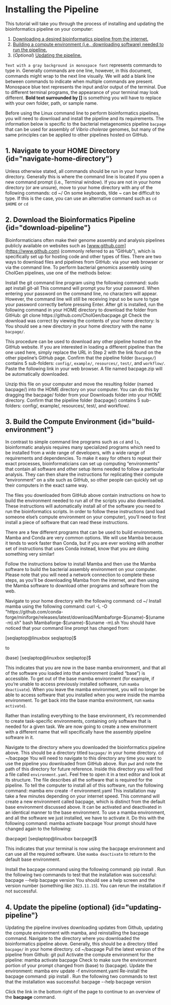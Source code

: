 # Installing the Pipeline 

This tutorial will take you through the process of installing and updating the bioinformatics pipeline on your computer:
1. [Downloading a desired bioinformatics pipeline from the internet.](#download-pipeline "Skip to `Download the Bioinformatics Pipeline`")
2. [Building a compute environment (i.e., downloading software) needed to run the pipeline.](#build-environment "Skip to `Build the Compute Environment`" )
3. (*Optional*) [Updating the pipeline.](#updating-pipeline "Skip to `Update the pipeline`")

<procedure title="Important notes for following this tutorial" type="choices">
    <step>
        <code>Text with a gray background in monospace font</code> represents commands to type in. Generally commands 
        are one line, however, in this document, commands might wrap to the next line visually. We will add a blank line
        between commands to indicate when multiple commands are present.
    </step>
    <step>
        <path><format color="CornflowerBlue">Monospace blue text</format></path> represents the 
        input and/or output of the terminal. Due to different terminal programs, the appearance of your terminal may 
        look different. 
    </step>
    <step>
        <b>Bold text surrounded by []</b> is something you will have to replace with your own folder, path, or sample 
        name.
    </step>
</procedure>

Before using the Linux command line to perform bioinformatics pipelines, you will need to download and install the 
pipeline and its requirements. 
The information below is specific to the bacterial metagenomics pipeline `bacpage` that can be used for assembly of 
*Vibrio cholerae* genomes, but many of the same principles can be applied to other pipelines hosted on GitHub.

## 1. Navigate to your HOME Directory {id="navigate-home-directory"}
Unless otherwise stated, all commands should be run in your home directory. Generally this is where the command line is 
located if you open a new command prompt (i.e., Terminal window).
<procedure type="steps">
    <step>
        If you are not in your home directory (or are unsure), move to your home directory with any of the following 
        commands:
        <code-block lang="bash">cd ~/</code-block>
        <tip>On some keyboards, tilde <shortcut>~</shortcut> can be difficult to type. If this is the case, you can use 
        an alternative command such as <code lang="bash">cd $HOME</code> or <code lang="bash">cd</code></tip>
    </step>
</procedure>

## 2. Download the Bioinformatics Pipeline {id="download-pipeline"}
Bioinformaticians often make their genome assembly and analysis pipelines publicly available on websites such as 
[www.github.com](https://www.github.com) (commonly referred to as “GitHub”), which is specifically set up for hosting 
code and other types of files. There are two ways to download files and pipelines from GitHub: via your web browser or 
via the command line. To perform bacterial genomics assembly using CholGen pipelines, use one of the methods below:

<tabs>
    <tab title="Command line">
        <procedure type="steps">
            <step>
                Install the git command line program using the following command:
                <code-block lang="bash">sudo apt install git-all</code-block>
                <note>
                    This command will prompt you for your password. When entering your password on the command line, no 
                    characters will appear. However, the command line will still be receiving input so be sure to type 
                    your password correctly before pressing <shortcut>Enter</shortcut>.
                </note>
            </step>
            <step >
                After git is installed, run the following command in your HOME directory to download the folder from 
                GitHub:
                <code-block lang="bash" id="repo-url">git clone https://github.com/CholGen/bacpage.git</code-block>
            </step>
            <step>
                Check the download was correct by viewing the contents of your home directory:
                <code-block lang="bash" >ls</code-block>
                You should see a new directory in your home directory with the name <code>bacpage/</code>.
                <p/>This procedure can be used to download any other pipeline hosted on the GitHub website. If you are 
                interested in loading a different pipeline than the one used here, simply replace the URL in Step 2 with
                the link found on the other pipeline’s GitHub page.
            </step>
            <step>
                Confirm that the pipeline folder (<code>bacpage/</code>) contains 5 sub-folders: 
                <code>config/</code>, <code>example/</code>, <code>resources/</code>, <code>test/</code>, and 
                <code>workflow/</code>.
            </step>
        </procedure>
    </tab>
    <tab title="Web browser">
    <procedure type="steps">
        <step> 
            Paste the following link in your web browser.  A file named <path>bacpage.zip</path> will be automatically 
            downloaded.
            <p><a href="https://github.com/CholGen/bacpage/releases/latest/download/pipeline.zip" ></a></p>
        </step>
        <step>
            Unzip this file on your computer and move the resulting folder (named <path>bacpage/</path>) into the HOME 
            directory on your computer. You can do this by dragging the <path>bacpage/</path> folder from your Downloads
            folder into your HOME directory.
        </step>
        <step>
            Confirm that the pipeline folder (<path>bacpage/</path>) contains 5 sub-folders: 
            <path>config/</path>, <path>example/</path>, <path>resources/</path>, <path>test/</path>, and 
            <path>workflow/</path>.
        </step>
    </procedure>
    </tab>
</tabs>

## 3. Build the Compute Environment {id="build-environment"}
In contrast to simple command line programs such as <code>cd</code> and <code>ls</code>, bioinformatic analysis requires
many specialized programs which need to be installed from a wide range of developers, with a wide range of requirements 
and dependencies. To make it easy for others to repeat their exact processes, bioinformaticians can set up computing 
“environments” that contain all software and other setup items needed to follow a particular analysis. They can then 
share the instructions for replicating their compute “environment” on a site such as GitHub, so other people can quickly
set up their computers in the exact same way.

The files you downloaded from GitHub above contain instructions on how to build the environment needed to run all of the
scripts you also downloaded. These instructions will automatically install all of the software you need to run the 
bioinformatics scripts. In order to follow these instructions (and load someone else’s compute environment on your 
computer), you’ll need to first install a piece of software that can read these instructions. 

There are a few different programs that can be used to build environments. <control>Mamba</control> and 
<control>Conda</control> are very common options. We will use Mamba because it tends to work faster 
than Conda, but if you are ever working with another set of instructions that uses 
Conda instead, know that you are doing something very similar!

Follow the instructions below to install Mamba and then use the Mamba software to build the bacterial assembly 
environment on your computer. Please note that you will need a network connection to complete these steps, as you’ll be 
downloading Mamba from the internet, and then using the Mamba software to download other programs and software from the 
web.

<procedure title="Installing Mamba" type="steps">
    <step>
        Navigate to your home directory with the following command:
        <code-block lang="bash" >cd ~/</code-block>
    </step>
    <step>
        Install mamba using the following command:
        <code-block lang="bash" >
        curl -L -O "https://github.com/conda-forge/miniforge/releases/latest/download/Mambaforge-$(uname)-$(uname -m).sh"
        bash Mambaforge-$(uname)-$(uname -m).sh
        </code-block>
        You should have noticed that your command line prompt has changed from:
        <p/><path><format color="CornflowerBlue">[seqlaptop@linuxbox seqlaptop]$ </format></path>
        <p/>to
        <p/><path><format color="CornflowerBlue">(base) [seqlaptop@linuxbox seqlaptop]$</format></path>
        <p/>This indicates that you are now in the <control>base</control> mamba environment, and that all of the 
        software you loaded into that environment (called “base”) is accessible.
        <tip> To get out of the <control>base</control> mamba environment (for example, if you’re unable to access previously
        installed software, run <code>mamba deactivate</code>). When you leave the mamba environment, you will no longer
        be able to access software that you installed when you were inside the mamba environment. To get back into the 
        <control>base</control> mamba environment, run <code>mamba activate</code>).</tip>
    </step>
</procedure>

Rather than installing everything to the base environment, it’s recommended to create task-specific 
environments, containing only software that is needed for a given task. We are now going to create a new 
environment with a different name that will specifically have the assembly pipeline software in it. 

<procedure title="Setting up the pipeline environment">
    <step>
        Navigate to the directory where you downloaded the bioinformatics pipeline above. This should be a directory 
        titled <code>bacpage/</code> in your home directory. 
        <code-block lang="bash" >cd ~/bacpage</code-block>
        You will need to navigate to this directory any time you want to use the pipeline you downloaded from GitHub 
        above. Run <code>pwd</code> and note the path of this directory for future reference.
    </step>
    <step>
        Inside this directory you will find a file called <code>environment.yaml</code>. Feel free to open it in a text 
        editor and look at its structure. The file describes all the software that is required for the pipeline. To tell
        the computer to install all of this software, run the following command:
        <code-block lang="bash">mamba env create -f environment.yaml</code-block>
        <note>This installation may take a few minutes depending on your internet speed. </note>
        This command will create a new environment called <control>bacpage</control>, which is distinct from the default
        <control>base</control> environment discussed above. It can be activated and deactivated in an identical manner 
        to the <control>base</control> environment. 
    </step>
    <step>
        To use a mamba environment, and all the software we just installed, we have to activate it. Do this with the 
        following command:
        <code-block lang="bash" >mamba activate bacpage</code-block>
        Your prompt should have changed again to the following:
        <p/><path><format color="CornflowerBlue">(bacpage) [seqlaptop@linuxbox bacpage]$</format></path>
        <p>This indicates that your terminal is now using the <control>bacpage</control> environment and can use all the
        required software. Use <code>mamba deactivate</code> to return to the default <control>base</control> environment.</p>
    </step>
    <step>
        Install the bacpage command using the following command:
        <code-block lang="bash">pip install .</code-block>
    </step>
    <step>
        Run the following two commands to test that the installation was successful:
        <code-block lang="bash">
        bacpage --help
        bacpage version
        </code-block>
        You should see a help screen and the version number (something like <code>2023.11.15</code>).
        You can rerun the installation if not successful.
    </step>
</procedure>

## 4. Update the pipeline (optional) {id="updating-pipeline"}
Updating the pipeline involves downloading updates from Github, updating the compute environment with mamba, and 
reinstalling the bacpage command.
<procedure>
    <step>
        Navigate to the directory where you downloaded the bioinformatics pipeline above. Generally, this should be a 
        directory titled <code>bacpage/</code> in your home directory.
        <code-block lang="bash" >cd ~/bacpage</code-block>
    </step>
    <step>
        Pull the latest version of the pipeline from Github:
        <code-block lang="bash" >git pull</code-block>
    </step>
    <step>
        Activate the compute environment for the pipeline:
        <code-block lang="bash" >mamba activate bacpage</code-block>
        Check to make sure the environment portion of your prompt changed from 
        <path><format color="CornflowerBlue">(base)</format></path> to 
        <path><format color="CornflowerBlue">(bacpage)</format></path>.
    </step>
    <step>
        Update the environment:
        <code-block lang="bash" >mamba env update -f environment.yaml</code-block>
    </step>
    <step>
        Re-install the bacpage command:
        <code-block lang="bash" >pip install .</code-block>
    </step>
    <step>
        Run the following two commands to test that the installation was successful:
        <code-block lang="bash">
        bacpage --help
        bacpage version
        </code-block>
    </step>
</procedure>

Click the link in the bottom right of the page to continue to an overview of the <b>bacpage</b> 
command.